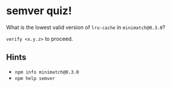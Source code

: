 # semver quiz!

What is the lowest valid version of `lru-cache` in `minimatch@0.3.0`?

`verify <x.y.z>` to proceed.

## Hints

* `npm info minimatch@0.3.0`
* `npm help semver`
